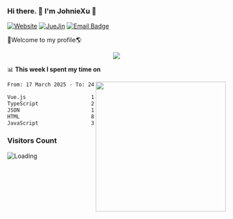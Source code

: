 ### Hi there. 👋 I'm JohnieXu :lemon:

[![Website](https://img.shields.io/badge/-Website-c14438?style=flat-square&logo=w&logoColor=white)](https://johniexu.github.io/)
[![JueJin](https://img.shields.io/badge/-JueJin-c14438?style=flat-square&logo=j&logoColor=white)](https://juejin.cn/user/2277843822444958)
[![Email Badge](https://img.shields.io/badge/-Email-c14438?style=flat-square&logo=Email&logoColor=white&link=mailto:281910378@qq.com)](mailto:281910378@qq.com)

🚀Welcome to my profile🌎

<center>
<img align='center' src="https://images.unsplash.com/photo-1690689636978-90d0f3592791?ixlib=rb-4.0.3&ixid=M3wxMjA3fDB8MHxwaG90by1wYWdlfHx8fGVufDB8fHx8fA%3D%3D&auto=format&fit=crop&w=2070&q=80">
</center>

📊 **This week I spent my time on**

<img align='right' width="300" src="https://github-readme-stats.vercel.app/api?username=JohnieXu&show_icons=true&title_color=fff&icon_color=79ff97&text_color=9f9f9f&bg_color=151515&count_private=true">

<!--START_SECTION:waka-->

```txt
From: 17 March 2025 - To: 24 March 2025

Vue.js                     15 hrs 44 mins  ████████████████████▒░░░░   81.64 %
TypeScript                 2 hrs 52 mins   ███▓░░░░░░░░░░░░░░░░░░░░░   14.94 %
JSON                       12 mins         ▒░░░░░░░░░░░░░░░░░░░░░░░░   01.08 %
HTML                       8 mins          ▒░░░░░░░░░░░░░░░░░░░░░░░░   00.70 %
JavaScript                 3 mins          ░░░░░░░░░░░░░░░░░░░░░░░░░   00.32 %
```

<!--END_SECTION:waka-->

### Visitors Count
<img align="left" src = "https://profile-counter.glitch.me/JohnieXu/count.svg" alt ="Loading">
